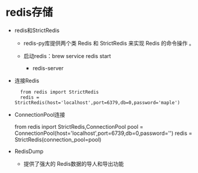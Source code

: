 # redis存储
- redis和StrictRedis
    - redis-py库提供两个类 Redis 和 StrictRedis 来实现 Redis 的命令操作 。
    
    - 启动redis：brew service redis start
        - redis-server
    

- 连接Redis
   
   
        from redis import StrictRedis
        redis = StrictRedis(host='localhost',port=6379,db=0,password='maple')  
- ConnectionPool连接
    
    
    from redis inport StrictRedis,ConnectionPool
    pool = ConnectionPool(host='localhost',port=6739,db=0,password='')
    redis = StrictRedis(connection_pool=pool)  
    
- RedisDump
     - 提供了强大的 Redis数据的导人和导出功能
  

